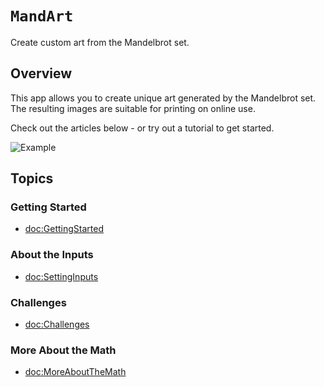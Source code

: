# ``MandArt``

Create custom art from the Mandelbrot set.


## Overview

This app allows you to create unique art generated by the Mandelbrot set. 
The resulting images are suitable for printing on online use. 

Check out the articles below - or try out a tutorial to get started.

![Example](mandart01.png)

## Topics

### Getting Started

- <doc:GettingStarted>

### About the Inputs

- <doc:SettingInputs>

### Challenges

- <doc:Challenges>

### More About the Math

- <doc:MoreAboutTheMath>

